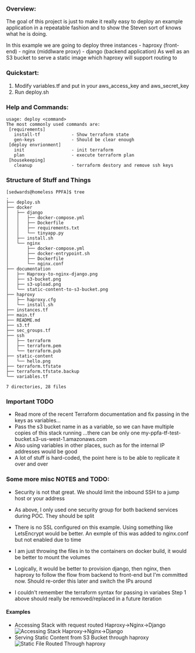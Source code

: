 ### Overview:
  The goal of this project is just to make it really easy to deploy an example application in a repeatable fashion
  and to show the Steven sort of knows what he is doing.

  In this example we are going to deploy three instances
    - haproxy (front-end)
    - nginx (middlware proxy)
    - django (backend application)
   As well as an S3 bucket to serve a static image which haproxy will support routing to

### Quickstart:
  1. Modify variables.tf and put in your aws_access_key and aws_secret_key
  2. Run deploy.sh

### Help and Commands:
```
usage: deploy <command>
The most commonly used commands are:
 [requirements]
   install-tf            - Show terraform state
   gen-keys              - Should be clear enough
 [deploy envrionment]
   init                  - init terraform
   plan                  - execute terraform plan
 [housekeeping]
   cleanup               - terraform destory and remove ssh keys
```

### Structure of Stuff and Things
```
[sedwards@homeless PPFA]$ tree
.
├── deploy.sh
├── docker
│   ├── django
│   │   ├── docker-compose.yml
│   │   ├── Dockerfile
│   │   ├── requirements.txt
│   │   └── tinyapp.py
│   ├── install.sh
│   └── nginx
│       ├── docker-compose.yml
│       ├── docker-entrypoint.sh
│       ├── Dockerfile
│       └── nginx.conf
├── documentation
│   ├── Haproxy-to-nginx-django.png
│   ├── s3-bucket.png
│   ├── s3-upload.png
│   └── static-content-to-s3-bucket.png
├── haproxy
│   ├── haproxy.cfg
│   └── install.sh
├── instances.tf
├── main.tf
├── README.md
├── s3.tf
├── sec_groups.tf
├── ssh
│   ├── terraform
│   ├── terraform.pem
│   └── terraform.pub
├── static-content
│   └── hello.png
├── terraform.tfstate
├── terraform.tfstate.backup
└── variables.tf

7 directories, 28 files

```

### Important TODO
  - Read more of the recent Terraform documentation and fix passing in the keys as variables... 
  - Pass the s3 bucket name in as a variable, so we can have multiple copies of this stack running
       ...there can be only one my-ppfa-tf-test-bucket.s3-us-west-1.amazonaws.com
  - Also using variables in other places, such as for the internal IP addresses would be good
  - A lot of stuff is hard-coded, the point here is to be able to replicate it over and over

### Some more misc NOTES and TODO:
 - Security is not that great. 
     We should limit the inbound SSH to a jump host or your address

 - As above, I only used one security group for both backend services during POC. 
     They should be split

 - There is no SSL configured on this example. 
     Using something like LetsEncrypt would be better. An exmple of this was added to nginx.conf but not enabled due to time

 - I am just throwing the files in to the containers on docker build, it would be better to mount the volumes

 - Logically, it would be better to provision django, then nginx, then haproxy to follow the flow from backend to front-end
     but I'm committed now. Should re-order this later and switch the IPs around

 - I couldn't remember the terraform syntax for passing in variabes
     Step 1 above should really be removed/replaced in a future iteration 

#### Examples
  - Accessing Stack with request routed Haproxy->Nginx->Django
![Accessing Stack Haproxy->Nginx->Django](https://raw.githubusercontent.com/sedwards/PPA-Demo/master/documentation/Haproxy-to-nginx-django.png?token=AAALZCOWXQKAW6OUEU2NY7S6AA4EK)
  - Serving Static Content from S3 Bucket through haproxy
![Static File Routed Through haproxy](https://raw.githubusercontent.com/sedwards/PPA-Demo/master/documentation/static-content-to-s3-bucket.png?token=AAALZCLV2ZISUWS5KMOAT526AA4UK)
